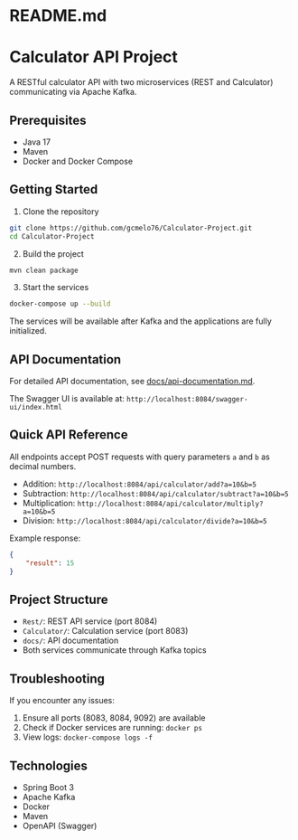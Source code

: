 # README.md
# Calculator API Project

A RESTful calculator API with two microservices (REST and Calculator) communicating via Apache Kafka.

## Prerequisites

- Java 17
- Maven
- Docker and Docker Compose

## Getting Started

1. Clone the repository
```bash
git clone https://github.com/gcmelo76/Calculator-Project.git
cd Calculator-Project
```

2. Build the project
```bash
mvn clean package
```

3. Start the services
```bash
docker-compose up --build
```

The services will be available after Kafka and the applications are fully initialized.

## API Documentation

For detailed API documentation, see [docs/api-documentation.md](docs/api-documentation.md).

The Swagger UI is available at: `http://localhost:8084/swagger-ui/index.html`

## Quick API Reference

All endpoints accept POST requests with query parameters `a` and `b` as decimal numbers.

- Addition: `http://localhost:8084/api/calculator/add?a=10&b=5`
- Subtraction: `http://localhost:8084/api/calculator/subtract?a=10&b=5`
- Multiplication: `http://localhost:8084/api/calculator/multiply?a=10&b=5`
- Division: `http://localhost:8084/api/calculator/divide?a=10&b=5`

Example response:
```json
{
    "result": 15
}
```

## Project Structure

- `Rest/`: REST API service (port 8084)
- `Calculator/`: Calculation service (port 8083)
- `docs/`: API documentation
- Both services communicate through Kafka topics

## Troubleshooting

If you encounter any issues:

1. Ensure all ports (8083, 8084, 9092) are available
2. Check if Docker services are running: `docker ps`
3. View logs: `docker-compose logs -f`

## Technologies

- Spring Boot 3
- Apache Kafka
- Docker
- Maven
- OpenAPI (Swagger)